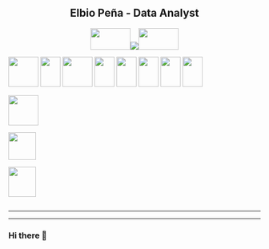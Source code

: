 <H2 align="center"> Elbio Peña - Data Analyst </H3>
<p align="center">
<img src="https://user-images.githubusercontent.com/110791809/201522585-06804049-f418-441a-a73a-847abc462f73.gif" width="80" height="43"><img src="https://user-images.githubusercontent.com/110791809/201525256-ebe32cf1-b1e0-4161-9611-53b853395c38.jpg"><img src="https://user-images.githubusercontent.com/110791809/201522585-06804049-f418-441a-a73a-847abc462f73.gif" width="80" height="43" >
</p>

<p>
  <img src="https://user-images.githubusercontent.com/110791809/201526502-18edea89-bfe7-4843-9089-58c1c268a256.png" width="60" height="60" >
  <img src="https://user-images.githubusercontent.com/110791809/201909538-a15907e7-a591-44dd-be21-af7e417fed7e.jpg" width=40 height=60>
  <img src="https://user-images.githubusercontent.com/110791809/201910210-72fda730-42e3-4683-ba20-14c1e4096a9f.png" width=60 height=60>
  <img src="https://user-images.githubusercontent.com/110791809/201913623-37f6fdbf-8401-4c8d-9bf7-2c8cab3cd043.png" width=40 height=60>
  <img src="" width=40 height=60>
  <img src="" width=40 height=60>
  <img src="" width=40 height=60>
  <img src="" width=40 height=60>
</p>
  <img src="https://user-images.githubusercontent.com/110791809/201528672-70a4a688-015a-4591-9615-f1eb864837f9.jpg" width="60" height="60">
<p>
  <img src="https://user-images.githubusercontent.com/110791809/201529183-9d7b3951-0d92-42f9-9430-f1a9cda00b08.jpg" width="55" height="55">
</p>
<p>
  <img src="https://user-images.githubusercontent.com/110791809/201528252-f5feb8fe-b056-44a7-b386-ff0c5289705b.png" width="55" height="60">
</p>
<p>
  <img src="">
</p>
<hr size="3" nonshade>
<hline>

---

### Hi there 👋

<!--
**elbiop/elbiop** is a ✨ _special_ ✨ repository because its `README.md` (this file) appears on your GitHub profile.

Here are some ideas to get you started:

- 🔭 I’m currently working on ...
- 🌱 I’m currently learning ...
- 👯 I’m looking to collaborate on ...
- 🤔 I’m looking for help with ...
- 💬 Ask me about ...
- 📫 How to reach me: ...
- 😄 Pronouns: ...
- ⚡ Fun fact: ...
-->
